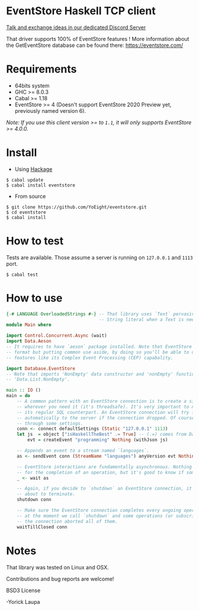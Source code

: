 EventStore Haskell TCP client
=============================

[Talk and exchange ideas in our dedicated Discord Server]

That driver supports 100% of EventStore features !
More information about the GetEventStore database can be found there: https://eventstore.com/

Requirements
============
  * 64bits system
  * GHC        >= 8.0.3
  * Cabal      >= 1.18
  * EventStore >= 4 (Doesn't support EventStore 2020 Preview yet, previously named version 6).

*Note: If you use this client version >= to `1.1`, it will only supports EventStore >= 4.0.0.*

Install
=======

* Using [Hackage](https://hackage.haskell.org/package/eventstore)
```
$ cabal update
$ cabal install eventstore
```

* From source
```
$ git clone https://github.com/YoEight/eventstore.git
$ cd eventstore
$ cabal install
```

How to test
===========
Tests are available. Those assume a server is running on `127.0.0.1` and `1113` port.
```
$ cabal test
```

How to use
==========

```haskell
{-# LANGUAGE OverloadedStrings #-} -- That library uses `Text` pervasively. This pragma permits to use
                                   -- String literal when a Text is needed.
module Main where

import Control.Concurrent.Async (wait)
import Data.Aeson
-- It requires to have `aeson` package installed. Note that EventStore doesn't constraint you to JSON
-- format but putting common use aside, by doing so you'll be able to use some interesting EventStore
-- features like its Complex Event Processing (CEP) capabality.

import Database.EventStore
-- Note that imports 'NonEmpty' data constructor and 'nonEmpty' function from
-- 'Data.List.NonEmpty'.

main :: IO ()
main = do
    -- A common pattern with an EventStore connection is to create a single instance only and pass it
    -- wherever you need it (it's threadsafe). It's very important to not consider an EventStore connection like
    -- its regular SQL counterpart. An EventStore connection will try its best to reconnect
    -- automatically to the server if the connection dropped. Of course that behavior can be tuned
    -- through some settings.
    conn <- connect defaultSettings (Static "127.0.0.1" 1113)
    let js  = object ["isHaskellTheBest" .= True] -- (.=) comes from Data.Aeson module.
        evt = createEvent "programming" Nothing (withJson js)

    -- Appends an event to a stream named `languages`.
    as <- sendEvent conn (StreamName "languages") anyVersion evt Nothing

    -- EventStore interactions are fundamentally asynchronous. Nothing requires you to wait
    -- for the completion of an operation, but it's good to know if something went wrong.
    _ <- wait as

    -- Again, if you decide to `shutdown` an EventStore connection, it means your application is
    -- about to terminate.
    shutdown conn

    -- Make sure the EventStore connection completes every ongoing operation. For instance, if
    -- at the moment we call `shutdown` and some operations (or subscriptions) were still pending,
    -- the connection aborted all of them.
    waitTillClosed conn
```
Notes
=====
That library was tested on Linux and OSX.

Contributions and bug reports are welcome!

BSD3 License

-Yorick Laupa

[Talk and exchange ideas in our dedicated Discord Server]: https://discord.gg/x7q37jJ
